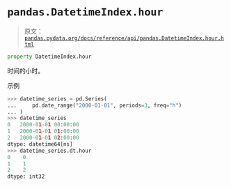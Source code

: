 # `pandas.DatetimeIndex.hour`

> 原文：[`pandas.pydata.org/docs/reference/api/pandas.DatetimeIndex.hour.html`](https://pandas.pydata.org/docs/reference/api/pandas.DatetimeIndex.hour.html)

```py
property DatetimeIndex.hour
```

时间的小时。

示例

```py
>>> datetime_series = pd.Series(
...     pd.date_range("2000-01-01", periods=3, freq="h")
... )
>>> datetime_series
0   2000-01-01 00:00:00
1   2000-01-01 01:00:00
2   2000-01-01 02:00:00
dtype: datetime64[ns]
>>> datetime_series.dt.hour
0    0
1    1
2    2
dtype: int32 
```
